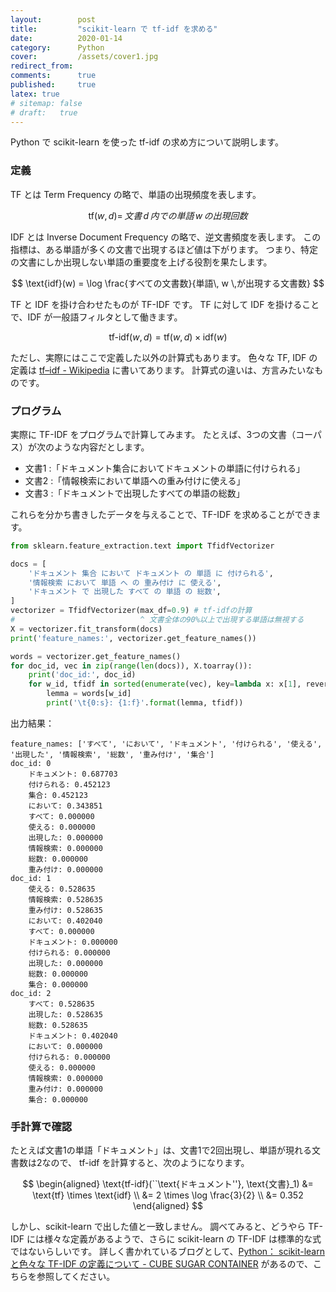 ```yaml
---
layout:        post
title:         "scikit-learn で tf-idf を求める"
date:          2020-01-14
category:      Python
cover:         /assets/cover1.jpg
redirect_from:
comments:      true
published:     true
latex: true
# sitemap: false
# draft:   true
---
```


Python で scikit-learn を使った tf-idf の求め方について説明します。

### 定義

TF とは Term Frequency の略で、単語の出現頻度を表します。

$$
\text{tf}(w,d) = \,文書\, d \,内での単語\, w \,の出現回数
$$

IDF とは Inverse Document Frequency の略で、逆文書頻度を表します。
この指標は、ある単語が多くの文書で出現するほど値は下がります。
つまり、特定の文書にしか出現しない単語の重要度を上げる役割を果たします。

$$
\text{idf}(w) = \log \frac{すべての文書数}{単語\, w \,が出現する文書数}
$$

TF と IDF を掛け合わせたものが TF-IDF です。
TF に対して IDF を掛けることで、IDF が一般語フィルタとして働きます。

$$
\text{tf-idf}(w,d) = \text{tf}(w,d) \times \text{idf}(w)
$$

ただし、実際にはここで定義した以外の計算式もあります。
色々な TF, IDF の定義は [tf–idf - Wikipedia](https://en.wikipedia.org/wiki/Tf%E2%80%93idf) に書いてあります。
計算式の違いは、方言みたいなものです。


### プログラム

実際に TF-IDF をプログラムで計算してみます。
たとえば、3つの文書（コーパス）が次のような内容だとします。

- 文書1 :「ドキュメント集合においてドキュメントの単語に付けられる」
- 文書2 :「情報検索において単語への重み付けに使える」
- 文書3 :「ドキュメントで出現したすべての単語の総数」

これらを分かち書きしたデータを与えることで、TF-IDF を求めることができます。

```python
from sklearn.feature_extraction.text import TfidfVectorizer

docs = [
    'ドキュメント 集合 において ドキュメント の 単語 に 付けられる',
    '情報検索 において 単語 へ の 重み付け に 使える',
    'ドキュメント で 出現した すべて の 単語 の 総数',
]
vectorizer = TfidfVectorizer(max_df=0.9) # tf-idfの計算
#                            ^ 文書全体の90%以上で出現する単語は無視する
X = vectorizer.fit_transform(docs)
print('feature_names:', vectorizer.get_feature_names())

words = vectorizer.get_feature_names()
for doc_id, vec in zip(range(len(docs)), X.toarray()):
    print('doc_id:', doc_id)
    for w_id, tfidf in sorted(enumerate(vec), key=lambda x: x[1], reverse=True):
        lemma = words[w_id]
        print('\t{0:s}: {1:f}'.format(lemma, tfidf))
```

出力結果：

```
feature_names: ['すべて', 'において', 'ドキュメント', '付けられる', '使える', '出現した', '情報検索', '総数', '重み付け', '集合']
doc_id: 0
	ドキュメント: 0.687703
	付けられる: 0.452123
	集合: 0.452123
	において: 0.343851
	すべて: 0.000000
	使える: 0.000000
	出現した: 0.000000
	情報検索: 0.000000
	総数: 0.000000
	重み付け: 0.000000
doc_id: 1
	使える: 0.528635
	情報検索: 0.528635
	重み付け: 0.528635
	において: 0.402040
	すべて: 0.000000
	ドキュメント: 0.000000
	付けられる: 0.000000
	出現した: 0.000000
	総数: 0.000000
	集合: 0.000000
doc_id: 2
	すべて: 0.528635
	出現した: 0.528635
	総数: 0.528635
	ドキュメント: 0.402040
	において: 0.000000
	付けられる: 0.000000
	使える: 0.000000
	情報検索: 0.000000
	重み付け: 0.000000
	集合: 0.000000
```


### 手計算で確認

たとえば文書1の単語「ドキュメント」は、文書1で2回出現し、単語が現れる文書数は2なので、
tf-idf を計算すると、次のようになります。

$$
\begin{aligned}
\text{tf-idf}(``\text{ドキュメント''}, \text{文書}_1)
&= \text{tf} \times \text{idf} \\
&= 2 \times \log \frac{3}{2} \\
&= 0.352
\end{aligned}
$$

しかし、scikit-learn で出した値と一致しません。
調べてみると、どうやら TF-IDF には様々な定義があるようで、さらに scikit-learn の TF-IDF は標準的な式ではないらしいです。
詳しく書かれているブログとして、[Python： scikit-learn と色々な TF-IDF の定義について - CUBE SUGAR CONTAINER](https://blog.amedama.jp/entry/tf-idf) があるので、こちらを参照してください。

